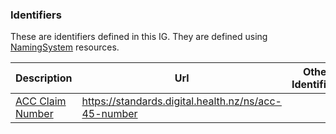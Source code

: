 
### Identifiers

These are identifiers defined in this IG. They are defined using [NamingSystem](http://hl7.org/fhir/namingsystem.html) resources.

<div class="tableGridded"></div>

|Description | Url | Other Identifiers |Responsible |
|--- |--- | --- | ---|
|[ACC Claim Number](NamingSystem-icpclaimnumber.html) |https://standards.digital.health.nz/ns/acc-45-number| |HISO |
